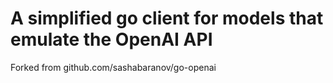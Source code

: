 # A simplified go client for models that emulate the OpenAI API

Forked from github.com/sashabaranov/go-openai